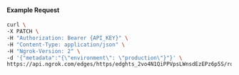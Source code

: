 <!-- Code generated for API Clients. DO NOT EDIT. -->
#### Example Request
```bash
curl \
-X PATCH \
-H "Authorization: Bearer {API_KEY}" \
-H "Content-Type: application/json" \
-H "Ngrok-Version: 2" \
-d '{"metadata":"{\"environment\": \"production\"}"}' \
https://api.ngrok.com/edges/https/edghts_2vo4N1QiPPVpsLWnsdEzEPz6p5S/routes/edghtsrt_2vo4N1lqAzwzdGNYroiq7RwpXTG
